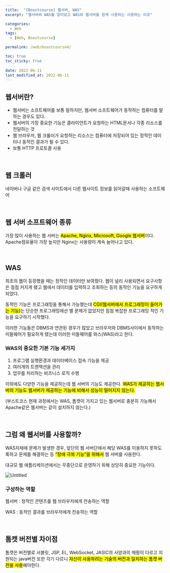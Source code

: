```yaml
---
title:  "[Boostcourse] 웹서버, WAS"
excerpt: "웹서버와 WAS를 알아보고 WAS와 웹서버를 함께 사용하는 사용하는 이유"

categories:
  - Web
tags:
  - [Web, Boostcourse]

permalink: /web/boostcourse4/

toc: true
toc_sticky: true
 
date: 2022-06-11
last_modified_at: 2022-06-11
---
```


## 웹서버란?
- 웹서버는 소프트웨어를 보통 말하지만, 웹서버 소프트웨어가 동작하는 컴퓨터를 말하는 경우도 있다.
- 웹서버의 가장 중요한 기능은 클라이언트가 요청하는 HTML문서나 각종 리소스를 전달하는 것
- 웹 브라우저, 웹 크롤러가 요청하는 리소스는 컴퓨터에 저장되어 있는 정적인 데이터나 동적인 결과가 될 수 있다.
- 보통 HTTP 프로토콜 사용

<br>

## 웹 크롤러
네이버나 구글 같은 검색 사이트에서 다른 웹사이트 정보를 읽어갈때 사용하는 소프트웨어

<br>

## 웹 서버 소프트웨어 종류
가장 많이 사용하는 웹 서버는 <mark>Apache, Nginx, Microsoft, Google 웹서버</mark>이다. Apache점유율이 가장 높지만 Nginx는 사용량이 계속 늘어나고 있다.

<br>

## WAS
최초의 웹이 등장했을 때는 정적인 데이터만 보여줬다. 웹이 널리 사용되면서 요구사항은 점점 커지게 됐고 웹에서 데이터를 입력하고 조회하는 등의 동적인 기능을 요구하게 되었다.

동적인 기능은 프로그래밍을 통해서 가능했는데 <mark>CGI(웹서버에서 프로그래밍이 들어가는 기능)</mark>는 단순한 프로그래밍에선 별 문제가 없었지만 점점 복잡한 프로그래밍 적인 기능을 요구하기 시작했다.

이러한 기능들은 DBMS과 연관된 경우가 많았고 브라우저와 DBMS사이에서 동작하는 미들웨어가 필요하게 됐는데 이러한 미들웨어를 와스(WAS)라고 한다.

### WAS의 중요한 기본 기능 세가지 
1. 프로그램 실행환경과 데이터베이스 접속 기능을 제공
2. 여러개의 트랜잭션을 관리
3. 업무를 처리하는 비즈니스 로직 수행

이외에도 다양한 기능을 제공하는데 웹 서버의 기능도 제공한다. <mark>WAS가 제공하는 웹서버의 기능도 웹서버가 제공하는 기능에 비해서 성능이 떨어지지 않는다.</mark>

(부스트코스 현재 과정에서는 WAS, 톰캣이 가지고 있는 웹서버로 충분히 가능해서 Apache같은 웹서버는 같이 설치하지 않는다.)

<br>

## 그럼 왜 웹서버를 사용할까?
WAS자체에 문제가 발생한 경우, 앞단의 웹 서버단에서 해당 WAS를 이용하지 못하도록하고 문제를 해결하는 등 <mark>“장애 극복 기능”을 위해서</mark> 웹 서버를 사용한다.

대규모 웹 애플리케이션에서는 무중단으로 운영하기 위해 상당히 중요한 기능이다.

![Untitled](/assets/images/posts_img/2022-06-11-web-boostcourse4/Untitled.png)

### **구성하는 역할**
웹서버 : 정적인 콘텐츠를 웹 브라우저에게 전송하는 역할

WAS : 동적인 결과를 브라우저에게 전송하는 역할

<br>

## 톰캣 버전별 차이점
톰캣은 버전별로 서블릿, JSP, EL, WebSocket, JASIC의 사양과의 매핑이 다르고 지원되는 java버전 또한 각기 다르니 <mark>자신이 사용하려는 기술의 버전과 일치하는 톰캣 버전을 사용</mark>해야한다.
